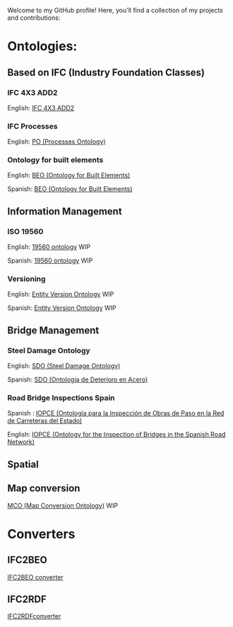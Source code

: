 Welcome to my GitHub profile! Here, you'll find a collection of my projects and contributions:

# Ontologies:

## Based on IFC (Industry Foundation Classes)
### IFC 4X3 ADD2 
English: [IFC 4X3 ADD2 ](/ifc/ifcowl/IFC4X3_ADD2/actual/index-en.html)
### IFC Processes
English: [PO (Processes Ontology) ](/ifc/po/actual/index-en.html)
### Ontology for built elements
English: [BEO (Ontology for Built Elements) ](/beo/actual/index-en.html)

Spanish: [BEO (Ontology for Built Elements) ](/beo/actual/index-es.html)


## Information Management
### ISO 19560
English: [19560 ontology](/Information_Management/ISO19560/) WIP

Spanish: [19560 ontology](/Information_Management/ISO19560/) WIP

### Versioning
English: [Entity Version Ontology](/Information_Management/Versions/) WIP

Spanish: [Entity Version Ontology](/Information_Management/Versions/) WIP

## Bridge Management
### Steel Damage Ontology
English: [SDO (Steel Damage Ontology)](/bridge/damage/sdo/actual/index-en.html) 

Spanish: [SDO (Ontologia de Deterioro en Acero)](/bridge/damage/sdo/actual/index-es.html)

### Road Bridge Inspections Spain
Spanish : [IOPCE (Ontología para la Inspección de Obras de Paso en la Red de Carreteras del Estado)](/bridge/inspection/iopce/actual/index-es.html)

English: [IOPCE (Ontology for the Inspection of Bridges in the Spanish Road Network)](/bridge/inspection/iopce/20240327/index-en.html) 


## Spatial
## Map conversion
[MCO (Map Conversion Ontology)](/Spatial/mco) WIP

# Converters

## IFC2BEO
[IFC2BEO converter](https://github.com/cramonell/beo) 

## IFC2RDF
[IFC2RDFconverter](https://github.com/cramonell/ifcowl) 


